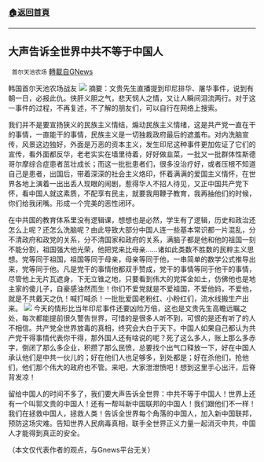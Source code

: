 ###  [:house:返回首頁](https://github.com/ourhimalayas/txt)
---


## 大声告诉全世界中共不等于中国人
` 首尔天池农场` [轉載自GNews](https://gnews.org/zh-hans/1557174/)

韩国首尔天池农场战友
![](https://assets.gnews.org/wp-content/uploads/2021/09/927封面大.jpeg)
摘要：文贵先生直播提到印尼排华、屠华事件，说到有朝一日，必报此仇。侠肝义胆之气，悲天悯人之情，又让人瞬间泪流两行。对于这一事件的过程，不再复述，不了解的朋友们，可以自行在网络上搜索。

我们并不是要宣扬狭义的民族主义情结，煽动民族主义情绪，这是共产党一直在干的事情，一直能干的事情，民族主义是一切独裁政府最后的遮羞布。对内洗脑宣传，风景这边独好，外面是万恶的资本主义，发生印尼这种事件更加佐证了它们的宣传，看外面都反华，老老实实在墙里待着，好好做韭菜，一批又一批群体性斯德哥尔摩综合症患者茁壮成长；而这一批批患者们，很多没治疗好，或者压根不知道自己是患者，出国后，带着深深的社会主义烙印，怀着满满的爱国主义情怀，在世界各地上演着一出出丢人现眼的闹剧，惹得华人不招人待见，又正中国共产党下怀，看中国人就这素质，不配享有民主，就要我用鞭子教育，我再抽他们的时候，你们给我闭嘴。形成一个完美的恶性闭环。

在中共国的教育体系里没有逻辑课，想想也是必然，学生有了逻辑，历史和政治还怎么上呢？还怎么洗脑呢？由此导致大部分中国人连一些基本常识都一片混乱，分不清政府和政党的关系，分不清国家和政府的关系，满脑子都是他和他的祖国一刻不能分割，祖国强大他光荣，他把党来比母亲……诸如此类数不胜数的民粹主义思想。党等同于祖国，祖国等同于母亲，母亲等同于他，一串简单的数学公式推导出来，党等同于他。凡是党干的事情他都双手赞成，党干的事情等同于他干的事情，尽管他上无片瓦遮身，下无立锥之地，只要看到伟大的党挥金如土，仿佛他也是地主家的傻儿子，自豪感油然而生！你们不爱党就是不爱祖国，不爱他妈，不爱他，就是不共戴天之仇！喊打喊杀！一批批爱国老粉红、小粉红们，流水线搬生产出来。
![](https://assets.gnews.org/wp-content/uploads/2021/09/927大插.jpeg)
今天的情形比当年印尼事件还要凶险万倍，这也是文贵先生高瞻远瞩之处，每次都能提前很久警告世界，可惜的是很多人听不到，可恨的是还有听了的人不相信。共产党全世界放毒的真相，终究会大白于天下。中国人如果自己都认为共产党干得事情代表你干得，那外国人还有啥说的呢？死了这么多人，账上那么多赤字，倒闭了那么多企业，积攒了那么民愤，总要找个出气口释放一下，好在中国人承认他们是中共一伙儿的；好在他们人也足够多，到处都是；好在杀他们，抢他们，他们那个伟大的政府也不管。来吧，大家泄泄愤吧！想到这里手心出汗，后脊背发凉！

留给中国人的时间不多了，我们要大声告诉全世界：中共不等于中国人！世界上还有一个叫郭文贵的中国人！还有一帮叫新中国联邦的中国人！我们跟他们不一样！我们在拯救中国人，拯救人类！告诉全世界每个角落的中国人，加入新中国联邦，预防这场灾难。告知世界人民病毒真相，联手全世界正义力量一起消灭中共，中国人才能得到真正的安全。



（本文仅代表作者的观点，与Gnews平台无关）
